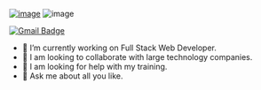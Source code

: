 [![image](https://github.com/user-attachments/assets/6be2e34e-85aa-4730-bc54-6f6b384e06dd)](https://www.instagram.com/bertopf_/)
![image](https://github.com/user-attachments/assets/71b7f379-1a31-4eac-bd3c-28a7d960c608)




[![Gmail Badge](https://img.shields.io/badge/-bertoperez.apf@gmail.com-c14438?style=flat-square&logo=Gmail&logoColor=white&link=mailto:bertoperez.apf@gmail.com)](mailto:bertoperez.apf@gmail.com)



- 🔭 I’m currently working on Full Stack Web Developer.
- 👯 I am looking to collaborate with large technology companies.
- 🤔 I am looking for help with my training. 
- 💬 Ask me about all you like.


